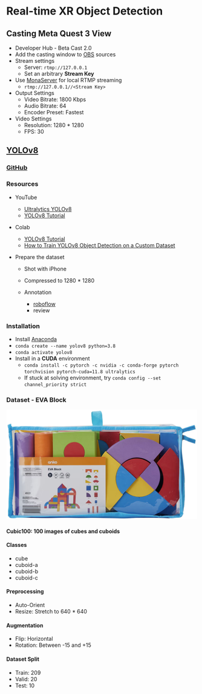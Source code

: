 # Real-time XR Object Detection



## **Casting Meta Quest 3 View**

- Developer Hub - Beta Cast 2.0
- Add the casting window to [OBS](https://obsproject.com/) sources
- Stream settings
  - Server: `rtmp://127.0.0.1`
  - Set an arbitrary **Stream Key**
- Use [MonaServer](https://www.monaserver.ovh/) for local RTMP streaming
  - `rtmp://127.0.0.1//<Stream Key>`
- Output Settings
  - Video Bitrate: 1800 Kbps
  - Audio Bitrate: 64
  - Encoder Preset: Fastest
- Video Settings
  - Resolution: 1280 * 1280
  - FPS: 30



## [YOLOv8](https://docs.ultralytics.com/)

### [**GitHub**](https://github.com/ultralytics/ultralytics)

### Resources

- YouTube
  - [Ultralytics YOLOv8](https://www.youtube.com/playlist?list=PL1FZnkj4ad1PFJTjW4mWpHZhzgJinkNV0)
  - [YOLOv8 Tutorial](https://www.youtube.com/playlist?list=PLZCA39VpuaZZ1cjH4vEIdXIb0dCpZs3Y5)
  
- Colab
  - [YOLOv8 Tutorial](https://colab.research.google.com/github/ultralytics/ultralytics/blob/main/examples/tutorial.ipynb#scrollTo=ZY2VXXXu74w5)
  - [How to Train YOLOv8 Object Detection on a Custom Dataset](https://colab.research.google.com/github/roboflow-ai/notebooks/blob/main/notebooks/train-yolov8-object-detection-on-custom-dataset.ipynb)

- Prepare the dataset
  
  - Shot with iPhone
  - Compressed to 1280 * 1280
  
  - Annotation
    - [roboflow](https://app.roboflow.com/)
    - review



### Installation

* Install [Anaconda](https://www.anaconda.com/download)
* `conda create --name yolov8 python=3.8`
* `conda activate yolov8`
* Install in a **CUDA** environment
  * `conda install -c pytorch -c nvidia -c conda-forge pytorch torchvision pytorch-cuda=11.8 ultralytics`
  * If stuck at solving environment, try `conda config --set channel_priority strict`



### Dataset - EVA Block

<img src="docs\evablock1.png" alt="evablock1"  />



#### Cubic100: 100 images of cubes and cuboids

#### Classes

- cube
- cuboid-a
- cuboid-b
- cuboid-c



#### Preprocessing

- Auto-Orient
- Resize: Stretch to 640 * 640



#### Augmentation

- Flip: Horizontal
- Rotation: Between -15 and +15



#### Dataset Split

- Train: 209
- Valid: 20
- Test: 10

